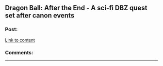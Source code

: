 ## Dragon Ball: After the End - A sci-fi DBZ quest set after canon events

### Post:

[Link to content](https://forums.sufficientvelocity.com/threads/dragon-ball-after-the-end.30940/)

### Comments:

---

